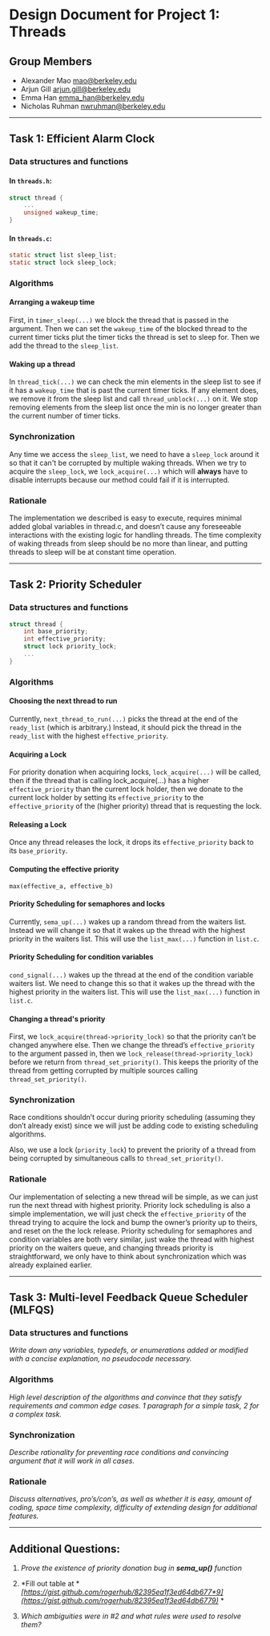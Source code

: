 ﻿Design Document for Project 1: Threads
======================================

## Group Members

* Alexander Mao <mao@berkeley.edu>
* Arjun Gill <arjun.gill@berkeley.edu>
* Emma Han <emma_han@berkeley.edu>
* Nicholas Ruhman <nwruhman@berkeley.edu>

---

## Task 1: Efficient Alarm Clock

### Data structures and functions

#### In `threads.h`:
```C
struct thread {
    ...
    unsigned wakeup_time;
}
```
#### In `threads.c`:
```C
static struct list sleep_list;
static struct lock sleep_lock;
```

### Algorithms

#### Arranging a wakeup time
First, in `timer_sleep(...)` we block the thread that is passed in the argument.  Then we can set the  `wakeup_time` of the blocked thread to the current timer ticks plut the timer ticks the thread is set to sleep for.  Then we add the thread to the  `sleep_list`.

#### Waking up a thread
In `thread_tick(...)` we can check the min elements in the sleep list to see if it has a `wakeup_time` that is past the current timer ticks.  If any element does, we remove it from the sleep list and call `thread_unblock(...)` on it.  We stop removing elements from the sleep list once the min is no longer greater than the current number of timer ticks.

### Synchronization

Any time we access the `sleep_list`, we need to have a `sleep_lock` around it so that it can't be corrupted by multiple waking threads.  When we try to acquire the `sleep_lock`, we `lock_acquire(...)` which will **always** have to disable interrupts because our method could fail if it is interrupted.

### Rationale

The implementation we described is easy to execute, requires minimal added global variables in thread.c, and doesn’t cause any foreseeable interactions with the existing logic for handling threads.  The time complexity of waking threads from sleep should be no more than linear, and putting threads to sleep will be at constant time operation.

---

## Task 2: Priority Scheduler

### Data structures and functions

```C
struct thread {
    int base_priority;
    int effective_priority;
    struct lock priority_lock;
    ...
}
```

### Algorithms

#### Choosing the next thread to run
Currently, `next_thread_to_run(...)` picks the thread at the end of the `ready_list` (which is arbitrary.)  Instead, it should pick the thread in the `ready_list` with the highest `effective_priority`.

#### Acquiring a Lock
For priority donation when acquiring locks, `lock_acquire(...)` will be called, then if the thread that is calling lock_acquire(...) has a higher `effective_priority` than the current lock holder, then we donate to the current lock holder by setting its `effective_priority` to the `effective_priority` of the (higher priority) thread that is requesting the lock.

#### Releasing a Lock
Once any thread releases the lock, it drops its `effective_priority` back to its `base_priority`.

#### Computing the effective priority
`max(effective_a, effective_b)`

#### Priority Scheduling for semaphores and locks
Currently, `sema_up(...)` wakes up a random thread from the waiters list.  Instead we will change it so that it wakes up the thread with the highest priority in the waiters list.  This will use the `list_max(...)` function in `list.c`.

#### Priority Scheduling for condition variables
`cond_signal(...)` wakes up the thread at the end of the condition variable waiters list.  We need to change this so that it wakes up the thread with the highest priority in the waiters list.  This will use the `list_max(...)` function in `list.c`.

#### Changing a thread's priority
First, we `lock_acquire(thread->priority_lock)` so that the priority can’t be changed anywhere else.  Then we change the thread’s `effective_priority` to the argument passed in, then we `lock_release(thread->priority_lock)` before we return from `thread_set_priority()`.  This keeps the priority of the thread from getting corrupted by multiple sources calling `thread_set_priority()`.

### Synchronization
Race conditions shouldn’t occur during priority scheduling (assuming they don’t already exist) since we will just be adding code to existing scheduling algorithms.

Also, we use a lock (`priority_lock`) to prevent the priority of a thread from being corrupted by simultaneous calls to `thread_set_priority()`.

### Rationale
Our implementation of selecting a new thread will be simple, as we can just run the next thread with highest priority.  Priority lock scheduling is also a simple implementation, we will just check the `effective_priority` of the thread trying to acquire the lock and bump the owner’s priority up to theirs, and reset on the the lock release.  Priority scheduling for semaphores and condition variables are both very similar, just wake the thread with highest priority on the waiters queue, and changing threads priority is straightforward, we only have to think about synchronization which was already explained earlier.

---

## Task 3: Multi-level Feedback Queue Scheduler (MLFQS)

### Data structures and functions

*Write down any variables, typedefs, or enumerations added or modified with a concise explanation, no pseudocode necessary.*

### Algorithms

*High level description of the algorithms and convince that they satisfy requirements and common edge cases. 1 paragraph for a simple task, 2 for a complex task.*

### Synchronization

*Describe rationality for preventing race conditions and convincing argument that it will work in all cases.*

### Rationale

*Discuss alternatives, pro’s/con’s, as well as whether it is easy, amount of coding, space time complexity, difficulty of extending design for additional features.*

---

## Additional Questions:

1. *Prove the existence of priority donation bug in ***_sema_up()_*** function*

2. *Fill out table at **[https://gist.github.com/rogerhub/82395ea1f3ed64db677*9](https://gist.github.com/rogerhub/82395ea1f3ed64db6779)* *

3. *Which ambiguities were in #2 and what rules were used to resolve them?*

